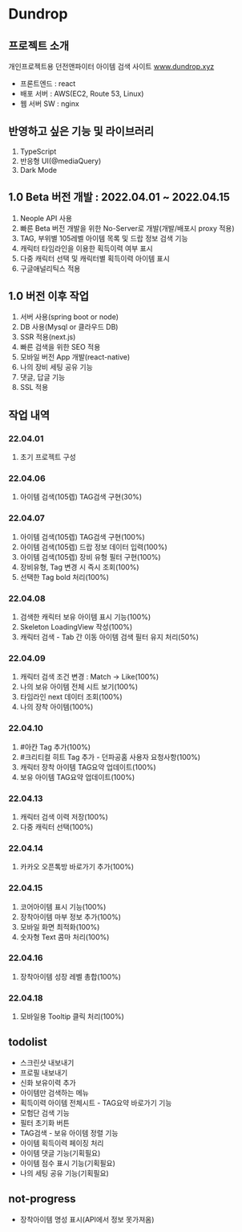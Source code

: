 # Dundrop

## 프로젝트 소개
개인프로젝트용 던전앤파이터 아이템 검색 사이트 www.dundrop.xyz
- 프론트엔드 : react
- 배포 서버 : AWS(EC2, Route 53, Linux)
- 웹 서버 SW : nginx

## 반영하고 싶은 기능 및 라이브러리
1. TypeScript
2. 반응형 UI(@mediaQuery)
3. Dark Mode

## 1.0 Beta 버전 개발 : 2022.04.01 ~ 2022.04.15
1. Neople API 사용
2. 빠른 Beta 버전 개발을 위한 No-Server로 개발(개발/배포시 proxy 적용)
3. TAG, 부위별 105레벨 아이템 목록 및 드랍 정보 검색 기능
4. 캐릭터 타임라인을 이용한 획득이력 여부 표시
5. 다중 캐릭터 선택 및 캐릭터별 획득이력 아이템 표시
6. 구글애널리틱스 적용

## 1.0 버전 이후 작업
1. 서버 사용(spring boot or node)
2. DB 사용(Mysql or 클라우드 DB)
3. SSR 적용(next.js)
4. 빠른 검색을 위한 SEO 적용
5. 모바일 버전 App 개발(react-native)
6. 나의 장비 세팅 공유 기능
7. 댓글, 답글 기능
8. SSL 적용

## 작업 내역
### 22.04.01
1. 초기 프로젝트 구성

### 22.04.06
1. 아이템 검색(105렙) TAG검색 구현(30%)

### 22.04.07
1. 아이템 검색(105렙) TAG검색 구현(100%)
2. 아이템 검색(105렙) 드랍 정보 데이터 입력(100%)
3. 아이템 검색(105렙) 장비 유형 필터 구현(100%)
4. 장비유형, Tag 변경 시 즉시 조회(100%)
5. 선택한 Tag bold 처리(100%)

### 22.04.08
1. 검색한 캐릭터 보유 아이템 표시 기능(100%)
2. Skeleton LoadingView 작성(100%)
3. 캐릭터 검색 - Tab 간 이동 아이템 검색 필터 유지 처리(50%)

### 22.04.09
1. 캐릭터 검색 조건 변경 : Match -> Like(100%)
2. 나의 보유 아이템 전체 시트 보기(100%)
3. 타임라인 next 데이터 조회(100%)
4. 나의 장착 아이템(100%)

### 22.04.10
1. #아칸 Tag 추가(100%)
2. #크리티컬 히트 Tag 추가 - 던파공홈 사용자 요청사항(100%)
3. 캐릭터 장착 아이템 TAG요약 업데이트(100%)
4. 보유 아이템 TAG요약 업데이트(100%)

### 22.04.13
1. 캐릭터 검색 이력 저장(100%)
2. 다중 캐릭터 선택(100%)

### 22.04.14
1. 카카오 오픈톡방 바로가기 추가(100%)

### 22.04.15
1. 코어아이템 표시 기능(100%)
2. 장착아이템 마부 정보 추가(100%)
3. 모바일 화면 최적화(100%)
4. 숫자형 Text 콤마 처리(100%)

### 22.04.16
1. 장착아이템 성장 레벨 총합(100%)

### 22.04.18
1. 모바일용 Tooltip 클릭 처리(100%)

## todolist
- 스크린샷 내보내기
- 프로필 내보내기
- 신화 보유이력 추가
- 아이템만 검색하는 메뉴
- 획득이력 아이템 전체시트 - TAG요약 바로가기 기능
- 모험단 검색 기능
- 필터 초기화 버튼
- TAG검색 - 보유 아이템 정렬 기능
- 아이템 획득이력 페이징 처리
- 아이템 댓글 기능(기획필요)
- 아이템 점수 표시 기능(기획필요)
- 나의 세팅 공유 기능(기획필요)

## not-progress
- 장착아이템 명성 표시(API에서 정보 못가져옴)